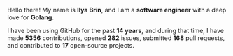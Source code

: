 Hello there! My name is **Ilya Brin**, and I am a **software engineer** with a deep love for **Golang**.

I have been using GitHub for the past **14 years**, and during that time, I have made **5356** contributions, opened **282** issues, submitted **168** pull requests, and contributed to **17** open-source projects.
